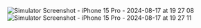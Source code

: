 ![Simulator Screenshot - iPhone 15 Pro - 2024-08-17 at 19 27 08](https://github.com/user-attachments/assets/737223cb-6e83-41b3-af0c-0f1c0f30a473)
![Simulator Screenshot - iPhone 15 Pro - 2024-08-17 at 19 27 11](https://github.com/user-attachments/assets/b0a68deb-cfa3-4582-b059-021768259a02)
